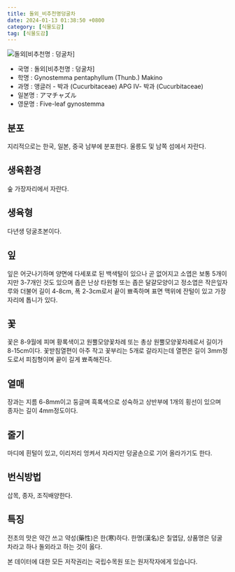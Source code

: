 ```yaml
---
title: 돌외_비추천명덩굴차
date: 2024-01-13 01:38:50 +0800
category: [식물도감]
tag: [식물도감]
---
```




![돌외[비추천명 : 덩굴차]](/fileUpload/plants/basic/Cucurbitaceae/Gynostemma/12188/1_th2.JPG)
- 국명 : 돌외[비추천명 : 덩굴차]
- 학명 : Gynostemma pentaphyllum (Thunb.) Makino
- 과명 : 앵글러 - 박과 (Cucurbitaceae) APG Ⅳ- 박과 (Cucurbitaceae)
- 일본명 : アマチャズル
- 영문명 : Five-leaf gynostemma


## 분포
지리적으로는 한국, 일본, 중국 남부에 분포한다. 울릉도 및 남쪽 섬에서 자란다.
## 생육환경
숲 가장자리에서 자란다.
## 생육형
다년생 덩굴초본이다.
## 잎
잎은 어긋나기하며 양면에 다세포로 된 백색털이 있으나 곧 없어지고 소엽은 보통 5개이지만 3-7개인 것도 있으며 좁은 난상 타원형 또는 좁은 달걀모양이고 정소엽은 작은잎자루와 더불어 길이 4-8cm, 폭 2-3cm로서 끝이 뾰족하며 표면 맥위에 잔털이 있고 가장자리에 톱니가 있다.
## 꽃
꽃은 8-9월에 피며 황록색이고 원뿔모양꽃차례 또는 총상 원뿔모양꽃차례로서 길이가 8-15cm이다. 꽃받침열편이 아주 작고 꽃부리는 5개로 갈라지는데 열편은 길이 3mm정도로서 피침형이며 끝이 길게 뾰족해진다.
## 열매
장과는 지름 6-8mm이고 둥글며 흑록색으로 성숙하고 상반부에 1개의 횡선이 있으며 종자는 길이 4mm정도이다.
## 줄기
마디에 흰털이 있고, 이리저리 엉켜서 자라지만 덩굴손으로 기어 올라가기도 한다.
## 번식방법
삽목, 종자, 조직배양한다.
## 특징
전초의 맛은 약간 쓰고 약성(藥性)은 한(寒)하다. 한명(漢名)은 칠엽담, 상품명은 덩굴차라고 하나 돌외라고 하는 것이 옳다.






본 데이터에 대한 모든 저작권리는 국립수목원 또는 원저작자에게 있습니다.
